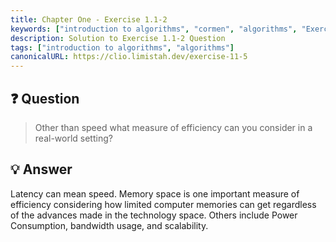 ```yaml
---
title: Chapter One - Exercise 1.1-2
keywords: ["introduction to algorithms", "cormen", "algorithms", "Exercise 1.1-2"]
description: Solution to Exercise 1.1-2 Question
tags: ["introduction to algorithms", "algorithms"]
canonicalURL: https://clio.limistah.dev/exercise-11-5
---
```


## ❓ Question 

> Other than speed what measure of efficiency can you consider in a real-world setting?

## 💡 Answer

Latency can mean speed. Memory space is one important measure of efficiency considering how limited computer memories can get regardless of the advances made in the technology space. Others include Power Consumption, bandwidth usage, and scalability.